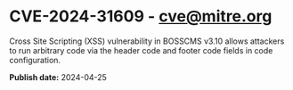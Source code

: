 # CVE-2024-31609 - cve@mitre.org

Cross Site Scripting (XSS) vulnerability in BOSSCMS v3.10 allows attackers to run arbitrary code via the header code and footer code fields in code configuration.

**Publish date:** 2024-04-25
